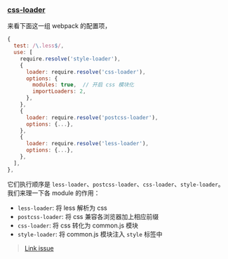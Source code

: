 <!--
abbrlink: a8r369v5
-->

### [css-loader](https://github.com/webpack-contrib/css-loader)

来看下面这一组 webpack 的配置项，

```js
{
  test: /\.less$/,
  use: [
    require.resolve('style-loader'),
    {
      loader: require.resolve('css-loader'),
      options: {
        modules: true,  // 开启 css 模块化
        importLoaders: 2,
      },
    },
    {
      loader: require.resolve('postcss-loader'),
      options: {...},
    },
    {
      loader: require.resolve('less-loader'),
      options: {...},
    },
  ],
},
```

它们执行顺序是 `less-loader`、`postcss-loader`、`css-loader`、`style-loader`。我们来理一下各 module 的作用：

* `less-loader`: 将 less 解析为 css
* `postcss-loader`: 将 css 兼容各浏览器加上相应前缀
* `css-loader`: 将 css 转化为 common.js 模块
* `style-loader`: 将 common.js 模块注入 `style` 标签中

> [Link issue](https://github.com/MuYunyun/reactSPA/issues/52)